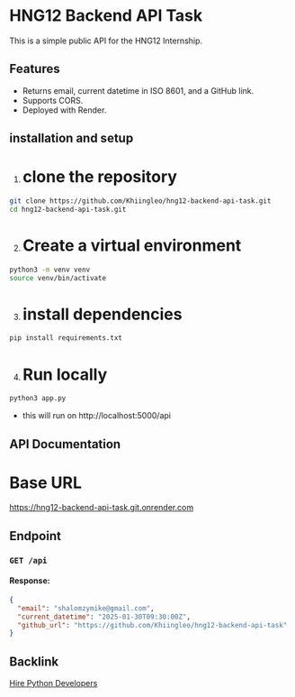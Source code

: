 # HNG12 Backend API Task

This is a simple public API for the HNG12 Internship.

## Features
- Returns email, current datetime in ISO 8601, and a GitHub link.
- Supports CORS.
- Deployed with Render.

## installation and setup
1. # clone the repository
```bash
git clone https://github.com/Khiingleo/hng12-backend-api-task.git
cd hng12-backend-api-task.git
```
2. # Create a virtual environment
```bash
python3 -m venv venv
source venv/bin/activate
```

3. # install dependencies
```bash
pip install requirements.txt
```

4. # Run locally
```bash
python3 app.py
```
* this will run on http://localhost:5000/api

## API Documentation
# Base URL
https://hng12-backend-api-task.git.onrender.com



## Endpoint
### `GET /api`
#### Response:
```json
{
  "email": "shalomzymike@gmail.com",
  "current_datetime": "2025-01-30T09:30:00Z",
  "github_url": "https://github.com/Khiingleo/hng12-backend-api-task"
}
```


## Backlink  
[Hire Python Developers](https://hng.tech/hire/python-developers)